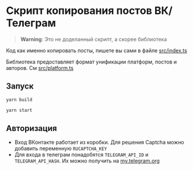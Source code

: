 # Скрипт копирования постов ВК/Телеграм

> **Warning**: Это не доделанный скрипт, а скорее библиотека

Код как именно копировать посты, пишете вы сами в файле [src/index.ts](./src/index.ts)

Библиотека предоставляет формат унификации платформ, постов и авторов. См [src/platform.ts](./src/platform.ts)

## Запуск 

```bash
yarn build

yarn start
```

## Авторизация

- Вход ВКонтакте работает из коробки. Для решения Captcha можно добавить переменную `RUCAPTCHA_KEY`
- Для входа в телеграм понадобятся `TELEGRAM_API_ID` и `TELEGRAM_API_HASH`. Их можно получить на [my.telegram.org](https://my.telegram.org)
